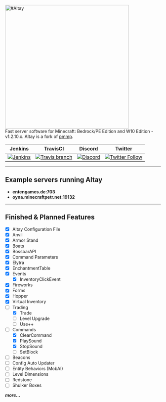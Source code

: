 <img src="https://i.hizliresim.com/6JPM7P.png" alt="#Altay" width=400px></img>              
Fast server software for Minecraft: Bedrock/PE Edition and W10 Edition - v1.2.10.x. Altay is a fork of [pmmp](https://github.com/pmmp/PocketMine-MP).      
       
| Jenkins | TravisCI | Discord | Twitter |
| :---: | :---: | :---: | :---: |
| [![Jenkins](https://img.shields.io/jenkins/s/http/turanic.io:8181/job/Altay.svg?style=flat-square&colorB=1C6BA0)](http://turanic.io:8181/job/Altay/) | [![Travis branch](https://img.shields.io/travis/TuranicTeam/Altay/master.svg?style=flat-square)](https://travis-ci.org/TuranicTeam/Altay) | [![Discord](https://img.shields.io/discord/357257013144715266.svg?style=flat-square&label=discord&colorB=7289da)](https://discord.gg/pAh3Bja) | [![Twitter Follow](https://img.shields.io/twitter/follow/TuranicTeam.svg?style=flat-square&logo=twitter&label=Follow)](https://twitter.com/TuranicTeam) |

-------------
Example servers running Altay
--------------------
- **entengames.de:703**
- **oyna.minecraftpetr.net:19132**
------------     
    
## Finished & Planned Features
 - [x] Altay Configuration File
 - [x] Anvil
 - [x] Armor Stand
 - [x] Boats
 - [x] BossbarAPI
 - [x] Command Parameters
 - [x] Elytra
 - [x] EnchantmentTable
 - [x] Events
    - [x] InventoryClickEvent
 - [x] Fireworks
 - [x] Forms
 - [x] Hopper
 - [x] Virtual Inventory
 - [ ] Trading
   - [x] Trade
   - [ ] Level Upgrade
   - [ ] Use++
 - [ ] Commands
   - [x] ClearCommand
   - [x] PlaySound
   - [x] StopSound
   - [ ] SetBlock
 - [ ] Beacons
 - [ ] Config Auto Updater
 - [ ] Entity Behaviors (MobAI)
 - [ ] Level Dimensions
 - [ ] Redstone
 - [ ] Shulker Boxes
 
***more...***

